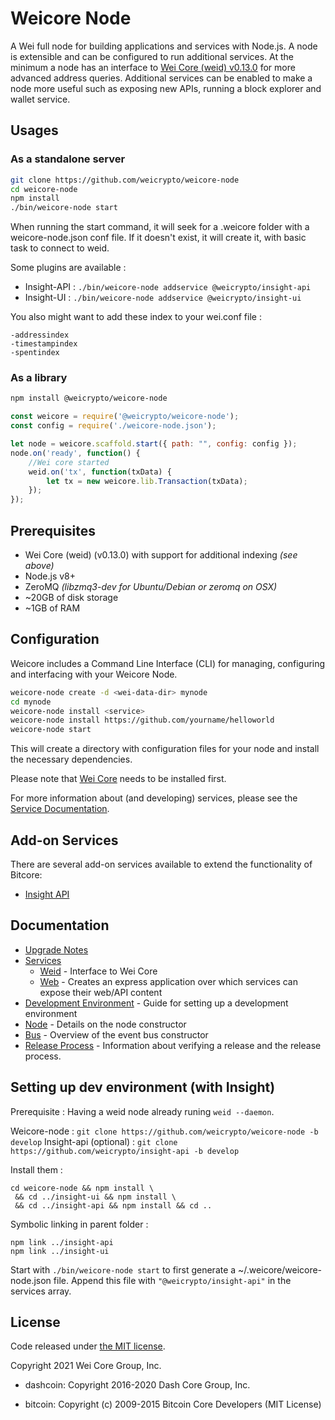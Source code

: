 Weicore Node
============

A Wei full node for building applications and services with Node.js. A node is extensible and can be configured to run additional services. At the minimum a node has an interface to [Wei Core (weid) v0.13.0](https://github.com/weipay/wei/tree/v0.13.0.x) for more advanced address queries. Additional services can be enabled to make a node more useful such as exposing new APIs, running a block explorer and wallet service.

## Usages

### As a standalone server

```bash
git clone https://github.com/weicrypto/weicore-node
cd weicore-node
npm install
./bin/weicore-node start
```

When running the start command, it will seek for a .weicore folder with a weicore-node.json conf file.
If it doesn't exist, it will create it, with basic task to connect to weid.

Some plugins are available :

- Insight-API : `./bin/weicore-node addservice @weicrypto/insight-api`
- Insight-UI : `./bin/weicore-node addservice @weicrypto/insight-ui`

You also might want to add these index to your wei.conf file :
```
-addressindex
-timestampindex
-spentindex
```

### As a library

```bash
npm install @weicrypto/weicore-node
```

```javascript
const weicore = require('@weicrypto/weicore-node');
const config = require('./weicore-node.json');

let node = weicore.scaffold.start({ path: "", config: config });
node.on('ready', function() {
    //Wei core started
    weid.on('tx', function(txData) {
        let tx = new weicore.lib.Transaction(txData);
    });
});
```

## Prerequisites

- Wei Core (weid) (v0.13.0) with support for additional indexing *(see above)*
- Node.js v8+
- ZeroMQ *(libzmq3-dev for Ubuntu/Debian or zeromq on OSX)*
- ~20GB of disk storage
- ~1GB of RAM

## Configuration

Weicore includes a Command Line Interface (CLI) for managing, configuring and interfacing with your Weicore Node.

```bash
weicore-node create -d <wei-data-dir> mynode
cd mynode
weicore-node install <service>
weicore-node install https://github.com/yourname/helloworld
weicore-node start
```

This will create a directory with configuration files for your node and install the necessary dependencies.

Please note that [Wei Core](https://github.com/weicrypto/wei/tree/master) needs to be installed first.

For more information about (and developing) services, please see the [Service Documentation](docs/services.md).

## Add-on Services

There are several add-on services available to extend the functionality of Bitcore:

- [Insight API](https://github.com/weicrypto/insight-api/tree/master)

## Documentation

- [Upgrade Notes](docs/upgrade.md)
- [Services](docs/services.md)
  - [Weid](docs/services/weid.md) - Interface to Wei Core
  - [Web](docs/services/web.md) - Creates an express application over which services can expose their web/API content
- [Development Environment](docs/development.md) - Guide for setting up a development environment
- [Node](docs/node.md) - Details on the node constructor
- [Bus](docs/bus.md) - Overview of the event bus constructor
- [Release Process](docs/release.md) - Information about verifying a release and the release process.


## Setting up dev environment (with Insight)

Prerequisite : Having a weid node already runing `weid --daemon`.

Weicore-node : `git clone https://github.com/weicrypto/weicore-node -b develop`
Insight-api (optional) : `git clone https://github.com/weicrypto/insight-api -b develop`

Install them :
```
cd weicore-node && npm install \
 && cd ../insight-ui && npm install \
 && cd ../insight-api && npm install && cd ..
```

Symbolic linking in parent folder :
```
npm link ../insight-api
npm link ../insight-ui
```

Start with `./bin/weicore-node start` to first generate a ~/.weicore/weicore-node.json file.
Append this file with `"@weicrypto/insight-api"` in the services array.

## License

Code released under [the MIT license](https://github.com/weicrypto/weicore-node/blob/master/LICENSE).

Copyright 2021 Wei Core Group, Inc.

- dashcoin: Copyright 2016-2020 Dash Core Group, Inc.

- bitcoin: Copyright (c) 2009-2015 Bitcoin Core Developers (MIT License)
